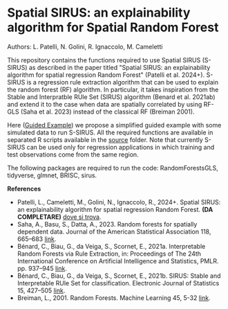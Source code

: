 # Spatial SIRUS: an explainability algorithm for Spatial Random Forest
Authors: L. Patelli, N. Golini, R. Ignaccolo, M. Cameletti

This repository contains the functions required to use Spatial SIRUS (S-SIRUS) as described in the paper titled "Spatial SIRUS: an explainability algorithm for spatial regression Random Forest" (Patelli et al. 2024+). S-SIRUS is a regression rule extraction algorithm that can be used to explain the random forest (RF) algorithm. In particular, it takes inspiration from the Stable and Interpratble RUle Set (SIRUS) algorithm (Benard et al. 2021ab) and extend it to the case when data are spatially correlated by using RF-GLS (Saha et al. 2023) instead of the classical RF (Breiman 2001).

Here ([Guided Example](s.sirus_guided_example.R)) we propose a simplified guided example with some simulated data to run S-SIRUS. All the required functions are available in separated R scripts available in the [source](source) folder. Note that currently S-SIRUS can be used only for regression applications in which training and test observations come from the same region.

The following packages are required to run the code: RandomForestsGLS, tidyverse, glmnet, BRISC, sirus.

**References**
- Patelli, L., Cameletti, M., Golini, N., Ignaccolo, R., 2024+. Spatial SIRUS: an explainability algorithm for spatial
regression Random Forest. **(DA COMPLETARE)** [dove si trova](url).
- Saha, A., Basu, S., Datta, A., 2023. Random forests for spatially dependent data. Journal of the American Statistical Association 118, 665–683 [link](https://www.tandfonline.com/doi/full/10.1080/01621459.2021.1950003).
- Bénard, C., Biau, G., da Veiga, S., Scornet, E., 2021a. Interpretable Random Forests via Rule Extraction, in: Proceedings of The 24th International Conference on Artificial Intelligence and Statistics, PMLR. pp. 937–945 [link](https://proceedings.mlr.press/v130/benard21a.html).
- Bénard, C., Biau, G., da Veiga, S., Scornet, E., 2021b. SIRUS: Stable and Interpretable RUle Set for classification. Electronic Journal of Statistics 15, 427–505 [link](https://projecteuclid.org/journals/electronic-journal-of-statistics/volume-15/issue-1/SIRUS-Stable-and-Interpretable-RUle-Set-for-classification/10.1214/20-EJS1792.full).
- Breiman, L., 2001. Random Forests. Machine Learning 45, 5-32 [link](https://dl.acm.org/doi/10.1023/A%3A1010933404324).
